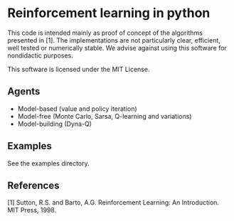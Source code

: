 # Reinforcement learning in python

This code is intended mainly as proof of concept of the algorithms presented in [1]. The implementations are not particularly clear, efficient, well tested or numerically stable. We advise against using this software for nondidactic purposes.

This software is licensed under the MIT License. 

## Agents

* Model-based (value and policy iteration)
* Model-free (Monte Carlo, Sarsa, Q-learning and variations)
* Model-building (Dyna-Q)

## Examples

See the examples directory.

## References

[1] Sutton, R.S. and Barto, A.G. Reinforcement Learning: An Introduction. MIT Press, 1998.
    
